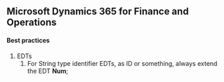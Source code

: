 ## Microsoft Dynamics 365 for Finance and Operations
#### Best practices
1. EDTs
   1. For String type identifier EDTs, as ID or something, always extend the EDT **Num**;
